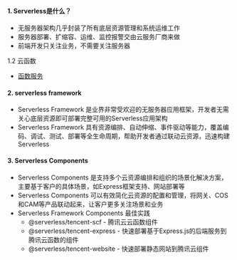 #### 1. Serverless是什么？
- 无服务器架构几乎封装了所有底层资源管理和系统运维工作
- 服务器部署、扩缩容、运维、监控报警交由云服务厂商来做
- 前端开发只关注业务，不需要关注服务器

1.2 云函数
- [函数服务](https://console.cloud.tencent.com/scf/list-create?rid=1&ns=default)

#### 2. serverless framework
- Serverless Framework 是业界非常受欢迎的无服务器应用框架，开发者无需关心底层资源即可部署完整可用的Serverless应用架构
- Serverless Framework 具有资源编排、自动伸缩、事件驱动等能力，覆盖编码、调试、测试、部署等全生命周期，帮助开发者通过联动云资源，迅速构建Serverless

#### 3. Serverless Components
- Serverless Components 是支持多个云资源编排和组织的场景化解决方案，主要基于客户的具体场景，如Express框架支持、网站部署等
- Serverless Components 可以有效简化云资源的配置和管理，将网关、COS和CAM等产品联动起来，让客户更多关注场景和业务
- Serverless Framework Components 最佳实践
  - @serverless/tencent-scf - 腾讯云云函数组件
  - @serverless/tencent-express - 快速部署基于Express.js的后端服务到腾讯云函数的组件
  - @serverless/tencent-website - 快速部署静态网站到腾讯云组件
